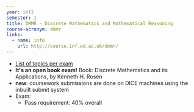 ```yaml
---
year: inf2
semester: 1
title: DMMR - Discrete Mathematics and Mathematical Reasoning
course-acronym: dmmr
links:
  - name: info
    url: http://course.inf.ed.ac.uk/dmmr/
---
```


- [List of topics per exam](https://gist.github.com/neanias/058ac1d64386f240bfc38922e764e8a6)
- **It's an open book exam!** Book: Discrete Mathematics and its Applications, by Kenneth H. Rosen
- **new**: coursework submissions are done on DICE machines using the inbuilt submit system
- Exam:
  - Pass requirement: 40% overall
